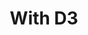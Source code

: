 ---
layout: project
title: With D3
tagline: The hot stuff
project: creating-viz
project_order: 9
---